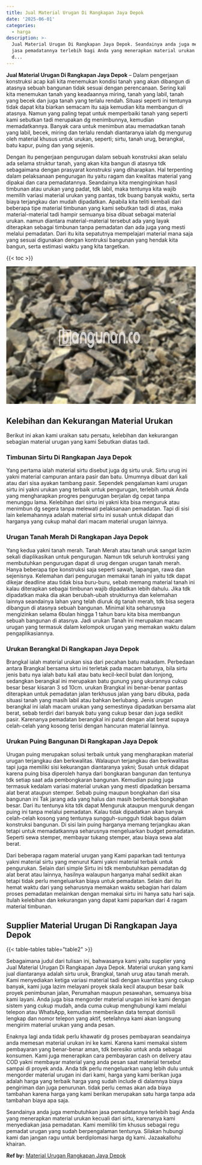 ```yaml
---
title: Jual Material Urugan Di Rangkapan Jaya Depok
date: '2025-06-01'
categories:
  - harga
description: >-
  Jual Material Urugan Di Rangkapan Jaya Depok. Seandainya anda juga membutuhkan
  jasa pemadatannya terlebih bagi Anda yang menerapkan material urukan kecuali
  d...
---
```


**Jual Material Urugan Di Rangkapan Jaya Depok** – Dalam pengerjaan konstruksi acap kali kita menemukan kondisi tanah yang akan dibangun di atasnya sebuah bangunan tidak sesuai dengan perencanaan. Sering kali kita menemukan tanah yang keadaannya miring, tanah yang labil, tanah yang becek dan juga tanah yang terlalu rendah. Situasi seperti ini tentunya tidak dapat kita biarkan semacam itu saja kemudian kita membangun di atasnya. Namun yang paling tepat untuk memperbaiki tanah yang seperti kami sebutkan tadi merupakan dg menimbunnya, kemudian memadatkannya. Banyak cara untuk menimbun atau memadatkan tanah yang labil, becek, miring dan terlalu rendah diantaranya ialah dg mengurug oleh material khusus untuk urukan, seperti; sirtu, tanah urug, berangkal, batu kapur, puing dan yang sejenis.

Dengan itu pengerjaan pengurugan dalam sebuah konstruksi akan selalu ada selama struktur tanah, yang akan kita bangun di atasnya tdk sebagaimana dengan prasyarat konstruksi yang diharapkan. Hal terpenting dalam pelaksanaan pengurugan itu yaitu ragam dan kwalitas material yang dipakai dan cara pemadatannya. Seandainya kita menginginkan hasil timbunan atau urukan yang padat, tdk labil, maka tentunya kita wajib memilih variasi material urukan yang pantas, tdk buang banyak waktu, serta biaya terjangkau dan mudah dipadatkan. Apabila kita teliti kembali dari beberapa tipe material timbunan yang kami sebutkan tadi di atas, maka material-material tadi hampir semuanya bisa dibuat sebagai material urukan. namun diantara material-material tersebut ada yang layak diterapkan sebagai timbunan tanpa pemadatan dan ada juga yang mesti melalui pemadatan. Dari itu kita sepatutnya mempelajari material mana saja yang sesuai digunakan dengan kontruksi bangunan yang hendak kita bangun, serta estimasi waktu yang kita targetkan.

{{< toc >}}

![Jual Material Urugan Di Rangkapan Jaya Depok](/images/jual-urugan-38.png)

## Kelebihan dan Kekurangan Material Urukan

Berikut ini akan kami uraikan satu persatu, kelebihan dan kekurangan sebagian material urugan yang kami Sebutkan diatas tadi.

### Timbunan Sirtu Di Rangkapan Jaya Depok

Yang pertama ialah material sirtu disebut juga dg sirtu uruk. Sirtu urug ini yakni material campuran antara pasir dan batu. Umumnya dibuat dari kali atau dari sisa ayakan tambang pasir. Sependek pengalaman kami urugan sirtu ini yakni urukan yang terbaik untuk pengurugan, terlebih untuk Anda yang mengharapkan progres pengurugan berjalan dg cepat tanpa menunggu lama. Kelebihan dari sirtu ini yakni kita bisa menguruk atau menimbun dg segera tanpa melewati pelaksanaan pemadatan. Tapi di sisi lain kelemahannya adalah material sirtu ini susah untuk didapat dan harganya yang cukup mahal dari macam material urugan lainnya.

### Urugan Tanah Merah Di Rangkapan Jaya Depok

Yang kedua yakni tanah merah. Tanah Merah atau tanah uruk sangat lazim sekali diaplikasikan untuk pengurugan. Namun tdk seluruh kontruksi yang membutuhkan pengurugan dapat di urug dengan urugan tanah merah. Hanya beberapa tipe konstruksi saja seperti sawah, lapangan, rawa dan sejenisnya. Kelemahan dari pengurugan memakai tanah ini yaitu tdk dapat dikejar deadline atau tidak bisa buru-buru, sebab memang material tanah ini kalau diterapkan sebagai timbunan wajib dipadatkan lebih dahulu. Jika tdk dipadatkan maka dia akan berubah-ubah strukturnya dan kelemahan lainnya seandainya lahan yang telah diuruk dg tanah merah, tdk bisa segera dibangun di atasnya sebuah bangunan. Minimal kita seharusnya mengizinkan selama 6bulan hingga 1 tahun baru kita bisa membangun sebuah bangunan di atasnya. Jadi urukan Tanah ini merupakan macam urugan yang termasuk dalam kelompok urugan yang memakan waktu dalam pengaplikasiannya.

### Urukan Berangkal Di Rangkapan Jaya Depok

Brangkal ialah material urukan sisa dari pecahan batu makadam. Perbedaan antara Brangkal bersama sirtu ini terletak pada macam batunya, bila sirtu jenis batu nya ialah batu kali atau batu kecil-kecil bulat dan lonjong, sedangkan berangkal ini merupakan batu gunung yang ukurannya cukup besar besar kisaran 3 sd 10cm. urukan Brangkal ini benar-benar pantas diterapkan untuk pemadatan jalan terkhusus jalan yang baru dibuka, pada situasi tanah yang masih labil atau bahkan berlubang. Jenis urugan berangkal ini ialah macam urukan yang semestinya dipadatkan bersama alat berat, sebab terdiri dari banyak batu yang cukup besar dan juga sedikit pasir. Karenanya pemadatan berangkal ini patut dengan alat berat supaya celah-celah yang kosong terisi dengan hancuran material lainnya.

### Urukan Puing Bangunan Di Rangkapan Jaya Depok

Urugan puing merupakan solusi terbaik untuk yang mengharapkan material urugan terjangkau dan berkwalitas. Walaupun terjangkau dan berkwalitas tapi juga memiliki sisi kekurangan diantaranya yakni; Susah untuk didapat karena puing bisa diperoleh hanya dari bongkaran bangunan dan tentunya tdk setiap saat ada pembongkaran bangunan. Kemudian puing juga termasuk kedalam variasi material urukan yang mesti dipadatkan bersama alat berat ataupun stemper. Sebab puing maupun bongkahan dari sisa bangunan ini Tak jarang ada yang halus dan masih berbentuk bongkahan besar. Dari itu tentunya kita tdk dapat Menguruk ataupun menguruk dengan puing ini tanpa melalui pemadatan. Kalau tidak dipadatkan akan banyak celah-celah kosong yang tentunya sungguh-sungguh tidak bagus dalam konstruksi bangunan. Di sisi lain puing harganya memang terjangkau akan tetapi untuk memadatkannya seharusnya mengeluarkan budget pemadatan. Seperti sewa stemper, membayar tukang stemper, atau biaya sewa alat berat.

Dari beberapa ragam material urugan yang Kami paparkan tadi tentunya yakni material sirtu yang menurut Kami yakni material terbaik untuk pengurukan. Selain dari simple Sirtu ini tdk membutuhkan pemadatan dg alat berat atau lainnya, hasilnya walaupun harganya mahal sedikit akan tetapi tidak perlu mengeluarkan biaya untuk pemadatan. Selain dari itu hemat waktu dari yang seharusnya memakan waktu sebagian hari dalam proses pemadatan melainkan dengan memakai sirtu ini hanya satu hari saja. Itulah kelebihan dan kekurangan yang dapat kami paparkan dari 4 ragam material timbunan.

## Supplier Material Urugan Di Rangkapan Jaya Depok

{{< table-tables table="table2" >}}

Sebagaimana judul dari tulisan ini, bahwasanya kami yaitu supplier yang Jual Material Urugan Di Rangkapan Jaya Depok. Material urukan yang kami jual diantaranya adalah sirtu uruk, Brangkal, tanah urug atau tanah merah. Kami menyediakan ketiga variasi material tadi dengan kuantitas yang cukup banyak, kami juga lazim melayani proyek skala kecil ataupun besar baik proyek penimbunan jalan, Perumahan maupun pesawahan, semuanya bisa kami layani. Anda juga bisa mengorder material urugan ini ke kami dengan sistem yang cukup mudah, anda cuma cukup menghubungi kami melalui telepon atau WhatsApp, kemudian memberikan data tempat domisili lengkap dan nomor telepon yang aktif, setelahnya kami akan langsung mengirim material urukan yang anda pesan.

Enaknya lagi anda tidak perlu khawatir dg proses pembayaran seandainya anda memesan material urukan ini ke kami. Karena kami memakai sistem pembayaran yang benar-benar aman, tdk beresiko untuk anda sebagai konsumen. Kami juga menerapkan cara pembayaran cash on delivery atau COD yakni membayar material yang anda pesan saat material tersebut sampai di proyek anda. Anda tdk perlu mengeluarkan uang lebih dulu untuk mengorder material urugan ini dari kami, harga yang kami berikan juga adalah harga yang terbaik harga yang sudah include di dalamnya biaya pengiriman dan juga penurunan. tidak perlu cemas akan ada biaya tambahan karena harga yang kami berikan merupakan satu harga tanpa ada tambahan biaya apa saja.

Seandainya anda juga membutuhkan jasa pemadatannya terlebih bagi Anda yang menerapkan material urukan kecuali dari sirtu, karenanya kami menyediakan jasa pemadatan. Kami memiliki tim khusus sebagai regu pemadat urugan yang sudah berpengalaman tentunya. Silakan hubungi kami dan jangan ragu untuk berdiplomasi harga dg kami. Jazaakallohu khairan.

**Ref by:** [Material Urugan Rangkapan Jaya Depok](https://id.wikipedia.org/wiki/Material)

